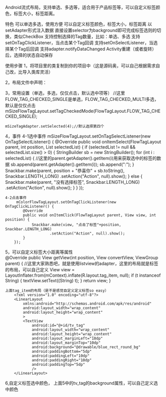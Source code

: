 Android流式布局，支持单选、多选等，适合用于产品标签等，可以自定义标签颜色，标签大小，标签距离。

特色
可以单选多选，使用方便
可以自定义标签颜色，标签大小，标签距离
以setAdapter形式注入数据
直接设置selector为background即可完成标签选则的切换，类似CheckBox
支持控制选择的Tag数量，比如：单选、多选
支持setOnTagClickListener，当点击某个Tag回调
支持setOnSelectListener，当选择某个Tag后回调
支持adapter.notifyDataChanged
Activity重建（或者旋转）后，选择的状态自动保存

使用步骤
1，将项目里的类复制到你的项目中（这是源码奥，可以自己根据需求自己改，比导入类库灵活）

2，布局文件中声明：
	

3，常用设置（单选，多选，仅仅点击，默认选中项等）
	//这里FLOW_TAG_CHECKED_SINGLE是单选，FLOW_TAG_CHECKED_MULTI多选，默认是仅仅点击
	mSizeFlowTagLayout.setTagCheckedMode(FlowTagLayout.FLOW_TAG_CHECKED_SINGLE);

	mSizeTagAdapter.setSelected(4);//默认选择第四个


4，事件
	4-1选中事件
	 mSizeFlowTagLayout.setOnTagSelectListener(new OnTagSelectListener() {
            @Override
            public void onItemSelect(FlowTagLayout parent, int position, List<Integer> selectedList) {
                if (selectedList != null && selectedList.size() > 0) {
                    StringBuilder sb = new StringBuilder();
                    for (int i : selectedList) {
					//这里的parent.getAdapter().getItem(i)用来获取选中的标签的数据
                        sb.append(parent.getAdapter().getItem(i));
                        sb.append(":");
                    }
                    Snackbar.make(parent, position + "恭喜你" + sb.toString(), Snackbar.LENGTH_LONG)
                            .setAction("Action", null).show();
                } else {
                    Snackbar.make(parent, "没有选择标签", Snackbar.LENGTH_LONG)
                            .setAction("Action", null).show();
                }
            }
        });

	4-2点击事件
		 mColorFlowTagLayout.setOnTagClickListener(new OnTagClickListener() {
            @Override
            public void onItemClick(FlowTagLayout parent, View view, int position) {
                Snackbar.make(view, "点击了标签"+position, Snackbar.LENGTH_LONG)
                        .setAction("Action", null).show();
            }
        });

5，可以自定义标签大小距离等属性	
    @Override
    public View getView(int position, View convertView, ViewGroup parent) {
		//这里大家熟悉吧，就是使用listview的adapter，这里的布局就是标签的布局，可以自己定义
        View view = LayoutInflater.from(mContext).inflate(R.layout.tag_item, null);
        if (t instanceof String) {
            textView.setText((String) t);
        }
        return view;
    }

	上面tag_item的布局（是不是感觉自定义定义标签so easy）
		<?xml version="1.0" encoding="utf-8"?>
		<LinearLayout
			xmlns:android="http://schemas.android.com/apk/res/android"
			android:layout_width="wrap_content"
			android:layout_height="wrap_content"
			>
			<TextView
				android:id="@+id/tv_tag"
				android:layout_width="wrap_content"
				android:layout_height="wrap_content"
				android:layout_marginLeft="10dp"
				android:layout_marginTop="10dp"
				android:background="@drawable/blue_rect_round_bg"
				android:paddingBottom="5dp"
				android:paddingLeft="10dp"
				android:paddingRight="10dp"
				android:paddingTop="5dp"
				/>
		</LinearLayout>

6,自定义标签选中颜色，
	上面5中的tv_tag的background属性，可以自己定义选中颜色





